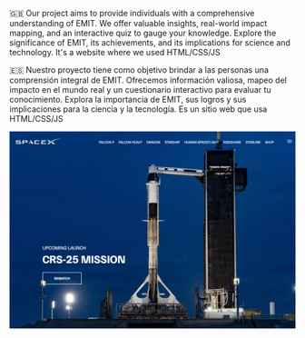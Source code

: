 🇬🇧
Our project aims to provide individuals with a comprehensive understanding of EMIT. We offer valuable insights, real-world impact mapping, and an interactive quiz to gauge your knowledge. Explore the significance of EMIT, its achievements, and its implications for science and technology. It's a website where we used HTML/CSS/JS

🇪🇸
Nuestro proyecto tiene como objetivo brindar a las personas una comprensión integral de EMIT. Ofrecemos información valiosa, mapeo del impacto en el mundo real y un cuestionario interactivo para evaluar tu conocimiento. Explora la importancia de EMIT, sus logros y sus implicaciones para la ciencia y la tecnología. Es un sitio web que usa HTML/CSS/JS


![SpaceX Website](img/screen.jpg)
